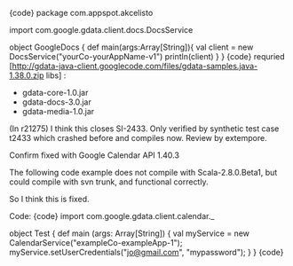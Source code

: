 {code}
package com.appspot.akcelisto

import com.google.gdata.client.docs.DocsService

object GoogleDocs {
  def main(args:Array[String]){
    val client = new DocsService("yourCo-yourAppName-v1")
    println(client)
  }
}
{code}
requried [http://gdata-java-client.googlecode.com/files/gdata-samples.java-1.38.0.zip libs]
:
 * gdata-core-1.0.jar
 * gdata-docs-3.0.jar
 * gdata-media-1.0.jar 

(In r21275) I think this closes SI-2433. Only verified by synthetic test case t2433 which crashed before and compiles now. Review by extempore.

Confirm fixed with Google Calendar API 1.40.3

The following code example does not compile with Scala-2.8.0.Beta1, but could compile with svn trunk, and functional correctly.

So I think this is fixed.

Code:
{code}
import com.google.gdata.client.calendar._

object Test
{
    def main (args: Array[String]) {
        val myService = new CalendarService("exampleCo-exampleApp-1");
        myService.setUserCredentials("jo@gmail.com", "mypassword");
    }
}
{code}

